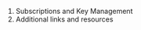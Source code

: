 <!-- 
NavPath: /
LinkLabel: Welcome to Microsoft Cognitive Services
Url: documentation
Weight: 500
-->


1. Subscriptions and Key Management
2. Additional links and resources
